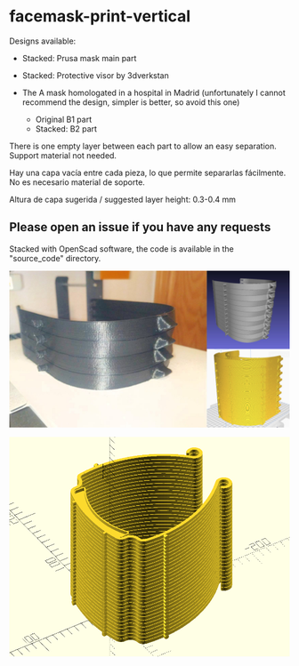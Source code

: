 # facemask-print-vertical

Designs available:

- Stacked: Prusa mask main part

- Stacked: Protective visor by 3dverkstan

- The A mask homologated in a hospital in Madrid (unfortunately I cannot recommend the design, simpler is better, so avoid this one)
  - Original B1 part
  - Stacked: B2 part

There is one empty layer between each part to allow an easy separation. Support material not needed.

Hay una capa vacía entre cada pieza, lo que permite separarlas fácilmente. No es necesario material de soporte.

Altura de capa sugerida / suggested layer height: 0.3-0.4 mm

## Please open an issue if you have any requests

Stacked with OpenScad software, the code is available in the "source_code" directory.

![](photo.jpg)

![](source_code/generic_stacker/photo.png)
